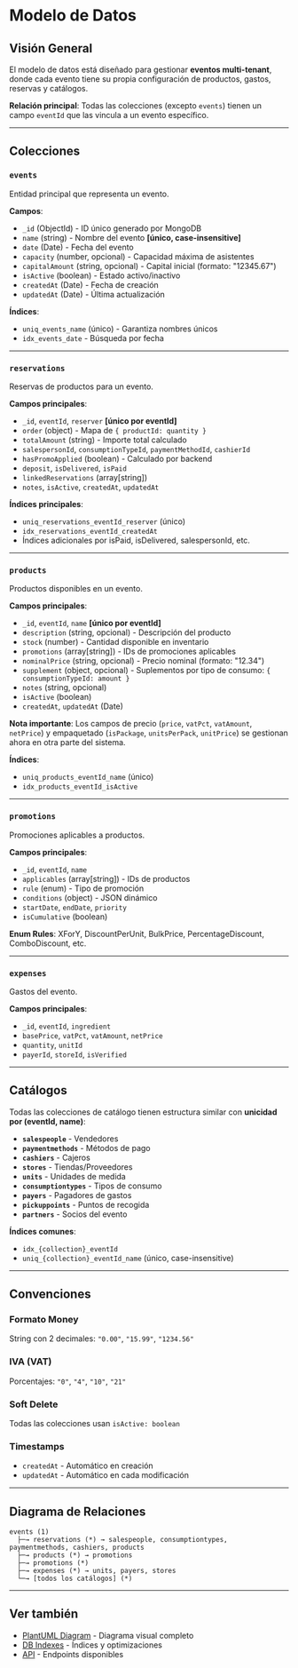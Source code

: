 # Modelo de Datos

## Visión General

El modelo de datos está diseñado para gestionar **eventos multi-tenant**, donde cada evento tiene su propia configuración de productos, gastos, reservas y catálogos.

**Relación principal**: Todas las colecciones (excepto `events`) tienen un campo `eventId` que las vincula a un evento específico.

---

## Colecciones

### `events`

Entidad principal que representa un evento.

**Campos**:

- `_id` (ObjectId) - ID único generado por MongoDB
- `name` (string) - Nombre del evento **[único, case-insensitive]**
- `date` (Date) - Fecha del evento
- `capacity` (number, opcional) - Capacidad máxima de asistentes
- `capitalAmount` (string, opcional) - Capital inicial (formato: "12345.67")
- `isActive` (boolean) - Estado activo/inactivo
- `createdAt` (Date) - Fecha de creación
- `updatedAt` (Date) - Última actualización

**Índices**:

- `uniq_events_name` (único) - Garantiza nombres únicos
- `idx_events_date` - Búsqueda por fecha

---

### `reservations`

Reservas de productos para un evento.

**Campos principales**:

- `_id`, `eventId`, `reserver` **[único por eventId]**
- `order` (object) - Mapa de `{ productId: quantity }`
- `totalAmount` (string) - Importe total calculado
- `salespersonId`, `consumptionTypeId`, `paymentMethodId`, `cashierId`
- `hasPromoApplied` (boolean) - Calculado por backend
- `deposit`, `isDelivered`, `isPaid`
- `linkedReservations` (array[string])
- `notes`, `isActive`, `createdAt`, `updatedAt`

**Índices principales**:

- `uniq_reservations_eventId_reserver` (único)
- `idx_reservations_eventId_createdAt`
- Índices adicionales por isPaid, isDelivered, salespersonId, etc.

---

### `products`

Productos disponibles en un evento.

**Campos principales**:

- `_id`, `eventId`, `name` **[único por eventId]**
- `description` (string, opcional) - Descripción del producto
- `stock` (number) - Cantidad disponible en inventario
- `promotions` (array[string]) - IDs de promociones aplicables
- `nominalPrice` (string, opcional) - Precio nominal (formato: "12.34")
- `supplement` (object, opcional) - Suplementos por tipo de consumo: `{ consumptionTypeId: amount }`
- `notes` (string, opcional)
- `isActive` (boolean)
- `createdAt`, `updatedAt` (Date)

**Nota importante**: Los campos de precio (`price`, `vatPct`, `vatAmount`, `netPrice`) y empaquetado (`isPackage`, `unitsPerPack`, `unitPrice`) se gestionan ahora en otra parte del sistema.

**Índices**:

- `uniq_products_eventId_name` (único)
- `idx_products_eventId_isActive`

---

### `promotions`

Promociones aplicables a productos.

**Campos principales**:

- `_id`, `eventId`, `name`
- `applicables` (array[string]) - IDs de productos
- `rule` (enum) - Tipo de promoción
- `conditions` (object) - JSON dinámico
- `startDate`, `endDate`, `priority`
- `isCumulative` (boolean)

**Enum Rules**: XForY, DiscountPerUnit, BulkPrice, PercentageDiscount, ComboDiscount, etc.

---

### `expenses`

Gastos del evento.

**Campos principales**:

- `_id`, `eventId`, `ingredient`
- `basePrice`, `vatPct`, `vatAmount`, `netPrice`
- `quantity`, `unitId`
- `payerId`, `storeId`, `isVerified`

---

## Catálogos

Todas las colecciones de catálogo tienen estructura similar con **unicidad por (eventId, name)**:

- **`salespeople`** - Vendedores
- **`paymentmethods`** - Métodos de pago
- **`cashiers`** - Cajeros
- **`stores`** - Tiendas/Proveedores
- **`units`** - Unidades de medida
- **`consumptiontypes`** - Tipos de consumo
- **`payers`** - Pagadores de gastos
- **`pickuppoints`** - Puntos de recogida
- **`partners`** - Socios del evento

**Índices comunes**:

- `idx_{collection}_eventId`
- `uniq_{collection}_eventId_name` (único, case-insensitive)

---

## Convenciones

### Formato Money

String con 2 decimales: `"0.00"`, `"15.99"`, `"1234.56"`

### IVA (VAT)

Porcentajes: `"0"`, `"4"`, `"10"`, `"21"`

### Soft Delete

Todas las colecciones usan `isActive: boolean`

### Timestamps

- `createdAt` - Automático en creación
- `updatedAt` - Automático en cada modificación

---

## Diagrama de Relaciones

```
events (1)
  ├─→ reservations (*) → salespeople, consumptiontypes, paymentmethods, cashiers, products
  ├─→ products (*) → promotions
  ├─→ promotions (*)
  ├─→ expenses (*) → units, payers, stores
  └─→ [todos los catálogos] (*)
```

---

## Ver también

- [PlantUML Diagram](./data_model.puml) - Diagrama visual completo
- [DB Indexes](./db.indexes.md) - Índices y optimizaciones
- [API](./api.md) - Endpoints disponibles
